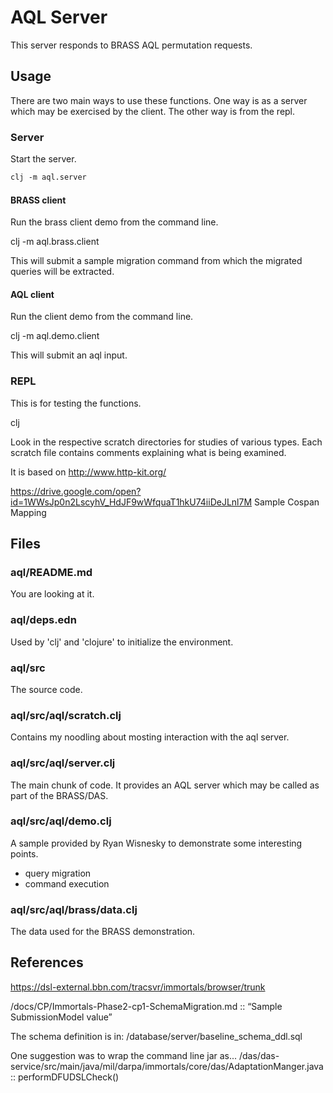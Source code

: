 # AQL Server

This server responds to BRASS AQL permutation requests.


## Usage

There are two main ways to use these functions.
One way is as a server which may be exercised by the client.
The other way is from the repl.

### Server
Start the server.

```clj
clj -m aql.server
```

#### BRASS client

Run the brass client demo from the command line.

clj -m aql.brass.client

This will submit a sample migration command from which the migrated queries will be extracted.

#### AQL client

Run the client demo from the command line.

clj -m aql.demo.client

This will submit an aql input.

### REPL

This is for testing the functions.

clj

Look in the respective scratch directories for studies of various types.
Each scratch file contains comments explaining what is being examined.

It is based on http://www.http-kit.org/

https://drive.google.com/open?id=1WWsJp0n2LscyhV_HdJF9wWfquaT1hkU74iiDeJLnl7M
Sample Cospan Mapping

## Files

### aql/README.md

You are looking at it.

### aql/deps.edn

Used by 'clj' and 'clojure' to initialize the environment.

### aql/src

The source code.

### aql/src/aql/scratch.clj

Contains my noodling about mosting interaction with the aql server.

### aql/src/aql/server.clj

The main chunk of code.
It provides an AQL server which may be called as part of the BRASS/DAS.

### aql/src/aql/demo.clj

A sample provided by Ryan Wisnesky to demonstrate some interesting points.

* query migration
* command execution

### aql/src/aql/brass/data.clj

The data used for the BRASS demonstration.

## References

https://dsl-external.bbn.com/tracsvr/immortals/browser/trunk

<svn>/docs/CP/Immortals-Phase2-cp1-SchemaMigration.md
 :: “Sample SubmissionModel value”

The schema definition is in:
<svn>/database/server/baseline_schema_ddl.sql

One suggestion was to wrap the command line jar as...
<svn>/das/das-service/src/main/java/mil/darpa/immortals/core/das/AdaptationManger.java
 :: performDFUDSLCheck()
